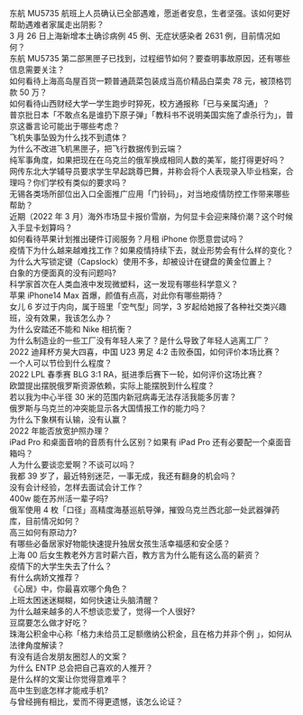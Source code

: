 东航 MU5735 航班上人员确认已全部遇难，愿逝者安息，生者坚强。该如何更好帮助遇难者家属走出阴影？  
3 月 26 日上海新增本土确诊病例 45 例、无症状感染者 2631 例，目前情况如何？  
东航 MU5735 第二部黑匣子已找到，过程细节如何？要查明事故原因，还有哪些信息需要关注？  
如何看待上海高岛屋百货一颗普通蔬菜包装成当高价精品白菜卖 78 元，被顶格罚款 50 万？  
如何看待山西财经大学一学生跑步时猝死，校方通报称「已与亲属沟通」？  
普京批日本「不敢点名是谁扔下原子弹」「教科书不说明美国实施了虐杀行为」，普京这番言论可能出于哪些考虑？  
飞机失事坠毁为什么找不到遗体？  
为什么不改进飞机黑匣子，把飞行数据传到云端？  
纯军事角度，如果把现在在乌克兰的俄军换成相同人数的美军，能打得更好吗？  
网传东北大学辅导员要求学生早起跳尊巴舞，并称会将个人表现录入毕业档案，合理吗？你们学校有类似的要求吗？  
无锡各类场所部位出入口全面推广应用「门铃码」，对当地疫情防控工作带来哪些帮助？  
近期（2022 年 3 月）海外市场显卡报价雪崩，为何显卡会迎来降价潮？这个时候入手显卡划算吗？  
如何看待苹果计划推出硬件订阅服务？月租 iPhone 你愿意尝试吗？  
疫情下为什么越来越难找工作？如果疫情持续下去，就业形势会有什么样的变化？  
为什么大写锁定键（Capslock）使用不多，却被设计在键盘的黄金位置上？  
白象的方便面真的没有问题吗?  
科学家首次在人类血液中发现微塑料，这一发现有哪些科学意义？  
苹果 iPhone14 Max 首爆，颜值有点高，对此你有哪些期待？  
女儿 6 岁过于内向，属于班里「空气型」同学，3 岁起给她报了各种社交类兴趣班，没有效果，我该怎么办？  
为什么安踏还不能和 Nike 相抗衡？  
为什么制造业的一些工厂没有年轻人来了？是什么导致了年轻人逃离工厂？  
2022 迪拜杯方昊大四喜，中国 U23  男足 4:2 击败泰国，如何评价本场比赛？  
一个人可以节俭到什么程度？  
2022 LPL 春季赛 BLG 3:1 RA，挺进季后赛下一轮，如何评价这场比赛？  
欧盟提出摆脱俄罗斯资源依赖，实际上能摆脱到什么程度？  
若以我为中心半径 30 米的范围内新冠病毒无法存活我能多厉害？  
俄罗斯与乌克兰的冲突能显示各大国情报工作的能力吗？  
为什么下象棋有认输，没有认赢？  
2022 年能否放宽护照办理？  
iPad Pro 和桌面音响的音质有什么区别？如果有 iPad Pro 还有必要配一个桌面音箱吗？  
人为什么要谈恋爱啊？不谈可以吗？  
我都 39 岁了，最近特别迷茫，一事无成，我还有翻身的机会吗？  
没有会计经验，怎样去面试会计工作？  
400w 能在苏州活一辈子吗?  
俄军使用 4 枚「口径」高精度海基巡航导弹，摧毁乌克兰西北部一处武器弹药库，目前情况如何？  
高三如何有原动力?  
有哪些必备居家好物能快速提升独居女孩生活幸福感和安全感？  
上海 00 后女生教老外方言时薪六百，教方言为什么能有这么高的薪资？  
疫情下的大学生失去了什么？  
有什么病娇文推荐？  
《心居》中，你最喜欢哪个角色？  
上班太困迷迷糊糊，如何快速让头脑清醒？  
为什么越来越多的人不想谈恋爱了，觉得一个人很好?  
豆腐要怎么做才好吃？  
珠海公积金中心称「格力未给员工足额缴纳公积金，且在格力并非个例 」，如何从法律角度解读？  
有没有适合发朋友圈怼人的文案？  
为什么 ENTP 总会把自己喜欢的人推开？  
是什么样的文案让你觉得意难平？  
高中生到底怎样才能戒手机?  
与曾经拥有相比，爱而不得更遗憾，该怎么论证？  
